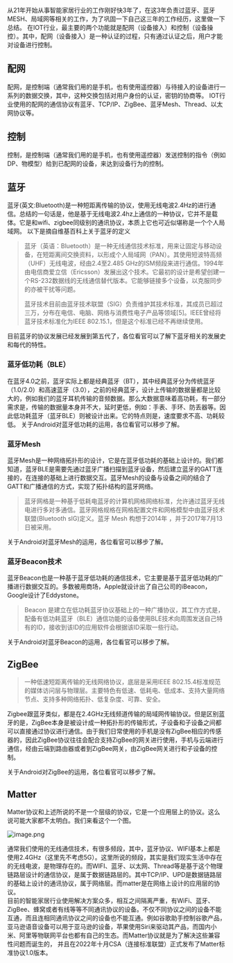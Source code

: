从21年开始从事智能家居行业的工作刚好快3年了，在这3年负责过蓝牙、蓝牙MESH、局域网等相关的工作，为了巩固一下自己这三年的工作经历，这里做一下总结。
在IOT行业，最主要的两个功能就是配网（设备接入）和控制（设备操控）。其中，配网（设备接入）是一种认证的过程，只有通过认证之后，用户才能对设备进行控制。

## 配网
配网，是控制端（通常我们用的是手机，也有使用遥控器）与待接入的设备进行一系列的数据交换，其中，这种交换包括对用户身份的认证，密钥的协商等。
IOT行业使用的配网的通信协议有蓝牙、TCP/IP、ZigBee、蓝牙Mesh、Thread、以太网协议等。

## 控制
控制，是控制端（通常我们用的是手机，也有使用遥控器）发送控制的指令（例如DP、物模型）给到已配网的设备，来达到设备行为的控制。

## 蓝牙
蓝牙(英文:Bluetooth)是一种短距离传输的协议，使用无线电波2.4Hz的进行通信。总结的一句话是，他是基于无线电波2.4hz上通信的一种协议，它并不是载体。它是和wifi、zigbee同级别的通讯协议，本质上它也可近似堪称是一个个人局域网。
以下是摘自维基百科上关于蓝牙的定义
> 蓝牙（英语：Bluetooth）是一种无线通信技术标准，用来让固定与移动设备，在短距离间交换资料，以形成个人局域网（PAN）。其使用短波特高频（UHF）无线电波，经由2.4至2.485 GHz的ISM频段来进行通信。1994年由电信商爱立信（Ericsson）发展出这个技术。它最初的设计是希望创建一个RS-232数据线的无线通信替代版本。它能够链接多个设备，以克服同步的亦被干扰等问题。
> 
> 蓝牙技术目前由蓝牙技术联盟（SIG）负责维护其技术标准，其成员已超过三万，分布在电信、电脑、网络与消费性电子产品等领域[5]。IEEE曾经将蓝牙技术标准化为IEEE 802.15.1，但是这个标准已经不再继续使用。

目前蓝牙的协议发展已经发展到第五代了，各位看官可以了解下蓝牙相关的发展史和每代的特性。

### 蓝牙低功耗（BLE）
在蓝牙4.0之前，蓝牙实际上都是经典蓝牙（BT），其中经典蓝牙分为传统蓝牙（1.0/2.0）和高速蓝牙（3.0），之前的经典蓝牙，设计上传输的数据量都是比较大的，例如我们的蓝牙耳机传输的音频数据。那么大数据意味着高功耗，有一部分需求是，传输的数据量本身并不大，延时更低，例如：手表、手环、防丢器等。因此低功耗蓝牙（蓝牙BLE）则被设计出来。它的特点则是，速度要求不高、功耗较低。
关于Android对蓝牙低功耗的运用，各位看官可以移步了解。

### 蓝牙Mesh
蓝牙Mesh是一种网络拓扑形的设计，它是在蓝牙低功耗的基础上设计的。我们都知道，蓝牙BLE是需要先通过蓝牙广播扫描到蓝牙设备，然后建立蓝牙的GATT连接的，在连接的基础上进行数据交互。蓝牙Mesh的设备与设备之间的结合了GATT和广播通信的方式，实现了拓扑结构的蓝牙网络。

> 蓝牙网格是一种基于低耗电蓝牙的计算机网格网络标准，允许通过蓝牙无线电进行多对多通信。蓝牙网格规格在网格配置文件和网格模型中由蓝牙技术联盟(Bluetooth sIG)定义。蓝牙 Mesh 构想于2014年 ，并于2017年7月13日被采用。

关于Android对蓝牙Mesh的运用，各位看官可以移步了解。

### 蓝牙Beacon技术
蓝牙Beacon也是一种基于蓝牙低功耗的通信技术，它主要是基于蓝牙低功耗的广播进行数据交互的。多数被用商场，Apple就设计出了自己公司的iBeacon，Google设计了Eddystone。

> Beacon 是建立在低功耗蓝牙协议基础上的一种广播协议，其工作方式是，配备有低功耗蓝牙（BLE）通信功能的设备使用BLE技术向周围发送自己特有的ID，接收到该ID的应用软件会根据该ID采取一些行动。

关于Android对蓝牙Beacon的运用，各位看官可以移步了解。
## ZigBee
> 一种低速短距离传输的无线网络协议，底层是采用IEEE 802.15.4标准规范的媒体访问层与物理层。主要特色有低速、低耗电、低成本、支持大量网络节点、支持多种网络拓扑、低复杂度、可靠、安全。

Zigbee跟蓝牙类似，都是在2.4GHz无线频道传输的局域网传输协议。但是区别蓝牙的是，ZigBee本身是被设计成一种拓扑形的传输形式，子设备和子设备之间都可以直接通过协议进行通信。由于我们日常使用的手机是没有ZigBee相应的传感器的，因此ZigBee协议往往会配合支持ZigBee的网关进行使用，手机与云端进行通信，经由云端到路由器或者到ZigBee网关，由ZigBee网关进行和子设备的控制。

关于Android对ZigBee的运用，各位看官可以移步了解。

## Matter
Matter协议和上述所说的不是一个层级的协议，它是一个应用层上的协议。这么说可能大家都不太明白。我们来看这个一个图。

![image.png](https://p9-juejin.byteimg.com/tos-cn-i-k3u1fbpfcp/19c7bf7d349a48bdaa5968d16f6b94f4~tplv-k3u1fbpfcp-jj-mark:0:0:0:0:q75.image#?w=880&h=395&s=97590&e=png&b=032449)

通常我们使用的无线通信技术，有很多频段，其中，蓝牙协议、WIFI基本上都是使用2.4GHz（这里先不考虑5G）。这里所说的频段，其实是我们现实生活中存在的无线电波，是物理存在的。而WIFI、蓝牙、以太网、Thread等是基于这个物理链路层设计的通信协议，是属于数据链路层的。其中TCP/IP、UPD是数据链路层的基础上设计的通讯协议，属于网络层。而matter是在网络上设计的应用层的协议。<br>
目前的智能家居行业使用解决方案众多，相互之间隔离严重，有WiFi、蓝牙、ZigBee、蜂窝或者有线等等不同通讯协议的设备。不仅不同协议之间的设备不能互通，而且连相同通讯协议之间的设备也不能互通。例如谷歌助手控制谷歌产品，亚马逊语音设备可以用于亚马逊的设备，苹果使用Siri来驱动其产品，而国内小米、阿里等物联网平台也都有自己的生态。而Matter协议就是为了解决这些兼容性问题而诞生的， 并且在2022年十月CSA（连接标准联盟）正式发布了Matter标准协议1.0版本。
